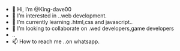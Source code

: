 - 👋 Hi, I’m @King-dave00
- 👀 I’m interested in ..web development.
- 🌱 I’m currently learning .html,css and javascript..
- 💞️ I’m looking to collaborate on .wed developers,game developers
- ..
- 📫 How to reach me ..on whatsapp.

<!---
King-dave00/King-dave00 is a ✨ special ✨ repository because its `README.md` (this file) appears on your GitHub profile.
You can click the Preview link to take a look at your changes.
--->
